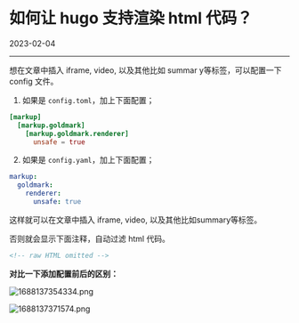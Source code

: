 # 如何让 hugo 支持渲染 html 代码？

2023-02-04  


---


想在文章中插入 iframe, video, 以及其他比如 summar y等标签，可以配置一下 config 文件。



1. 如果是 `config.toml`，加上下面配置；

```toml
[markup]
  [markup.goldmark]
    [markup.goldmark.renderer]
      unsafe = true
```

2. 如果是 `config.yaml`，加上下面配置；

```yaml
markup:
  goldmark:
    renderer:
      unsafe: true
```

这样就可以在文章中插入 iframe, video, 以及其他比如summary等标签。

否则就会显示下面注释，自动过滤 html 代码。

```html
<!-- raw HTML omitted -->
```

**对比一下添加配置前后的区别：**

![1688137354334.png](https://imgurl.zishu.me/images/2023/649eee8ad344f.png)

![1688137371574.png](https://imgurl.zishu.me/images/2023/649eee9bea8e8.png)